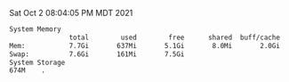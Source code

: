 Sat Oct  2 08:04:05 PM MDT 2021
```bash
System Memory
               total        used        free      shared  buff/cache   available
Mem:           7.7Gi       637Mi       5.1Gi       8.0Mi       2.0Gi       6.7Gi
Swap:          7.6Gi       161Mi       7.5Gi
System Storage
674M	.
```
